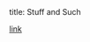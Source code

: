 <head>
  <meta name="robots" content="nofollow" />
</head>
title: Stuff and Such

<a href="profiles/magicalsquad.html">link</a>
